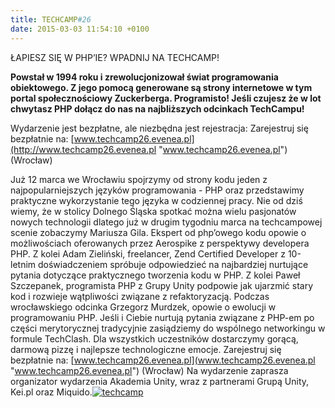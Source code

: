 ```yaml
---
title: TECHCAMP#26
date: 2015-03-03 11:54:10 +0100
---
```

ŁAPIESZ SIĘ W PHP’IE? WPADNIJ NA TECHCAMP!

**Powstał w 1994 roku i zrewolucjonizował świat programowania obiektowego. Z jego pomocą generowane są strony internetowe w tym portal społecznościowy Zuckerberga. Programisto! Jeśli czujesz że w lot chwytasz PHP dołącz do nas na najbliższych odcinkach TechCampu!**

Wydarzenie jest bezpłatne, ale niezbędna jest rejestracja: Zarejestruj się bezpłatnie na: [www.techcamp26.evenea.pl](http://www.techcamp26.evenea.pl "www.techcamp26.evenea.pl") (Wrocław)

Już 12 marca we Wrocławiu spojrzymy od strony kodu jeden z najpopularniejszych języków programowania - PHP oraz przedstawimy praktyczne wykorzystanie tego języka w codziennej pracy. Nie od dziś wiemy, że w stolicy Dolnego Śląska spotkać można wielu pasjonatów nowych technologii dlatego już w drugim tygodniu marca na techcampowej scenie zobaczymy Mariusza Gila. Ekspert od php’owego kodu opowie o możliwościach oferowanych przez Aerospike z perspektywy developera PHP. Z kolei Adam Zieliński, freelancer, Zend Certified Developer z 10-letnim doświadczeniem spróbuje odpowiedzieć na najbardziej nurtujące pytania dotyczące praktycznego tworzenia kodu w PHP. Z kolei Paweł Szczepanek, programista PHP z Grupy Unity&nbsp;podpowie&nbsp;jak ujarzmić stary kod i rozwieje wątpliwości związane z refaktoryzacją. Podczas wrocławskiego odcinka Grzegorz Murdzek, opowie o ewolucji w programowaniu PHP. Jeśli i Ciebie nurtują pytania związane z PHP-em po części merytorycznej tradycyjnie zasiądziemy do wspólnego networkingu w formule TechClash. Dla wszystkich uczestników dostarczymy gorącą, darmową pizzę i najlepsze technologiczne emocje. Zarejestruj się bezpłatnie na: [www.techcamp26.evenea.pl](www.techcamp26.evenea.pl "www.techcamp26.evenea.pl") (Wrocław) Na wydarzenie zaprasza organizator wydarzenia Akademia Unity, wraz z partnerami Grupą Unity, Kei.pl oraz Miquido.[![techcamp](http://asi.wroclaw.pl/wp-content/uploads/2015/03/techcamp.png)](http://asi.wroclaw.pl/wp-content/uploads/2015/03/techcamp.png)